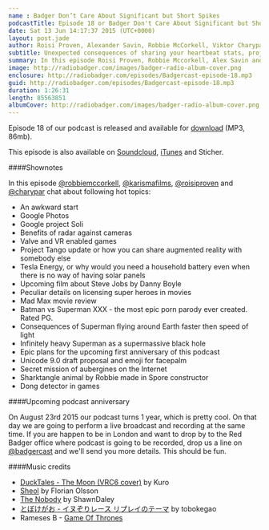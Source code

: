 ```yaml
---
name : Badger Don’t Care About Significant but Short Spikes
podcastTitle: Episode 18 or Badger Don't Care About Significant but Short Spikes
date: Sat 13 Jun 14:17:37 2015 (UTC+0000)
layout: post.jade
author: Roisi Proven, Alexander Savin, Robbie McCorkell, Viktor Charypar
subtitle: Unexpected consequences of sharing your heartbeat stats, project Soli, project Tango, shared augmented reality, Tesla Energy, Superman as a source of infinite gravitation, Mad Max the movie, Unicode 9.0 draft proposal, dong detector in games, upcoming first anniversary of the podcast
summary: In this episode Roisi Proven, Robbie Mccorkell, Alex Savin and Viktor Charypar talk about unexpected consequences of sharing your heartbeat stats, project Soli, project Tango, shared augmented reality, Tesla Energy, Superman as a source of infinite gravitation, Mad Max the movie, Unicode 9.0 draft proposal, dong detector in games and upcoming first anniversary of the podcast. For full shownotes and links check our website http://www.radiobadger.com
image: http://radiobadger.com/images/badger-radio-album-cover.png
enclosure: http://radiobadger.com/episodes/Badgercast-episode-18.mp3
guid: http://radiobadger.com/episodes/Badgercast-episode-18.mp3
duration: 1:26:31
length: 85563851
albumCover: http://radiobadger.com/images/badger-radio-album-cover.png
---
```


Episode 18 of our podcast is released and available for [download](http://radiobadger.com/episodes/Badgercast-episode-18.mp3) (MP3, 86mb).

This episode is also available on [Soundcloud](https://soundcloud.com/karismafilms/radio-badger-podcast-episode-18), [iTunes](https://itunes.apple.com/gb/podcast/radio-badger-tech-podcast/id918884643?mt=2) and Sticher.

####Shownotes

In this episode [@robbiemccorkell](https://twitter.com/robbiemccorkell), [@karismafilms](https://twitter.com/karismafilms), [@roisiproven](https://twitter.com/roisiproven) and [@charypar](https://twitter.com/charypar) chat about following hot topics:

* An awkward start
* Google Photos
* Google project Soli
* Benefits of radar against cameras
* Valve and VR enabled games
* Project Tango update or how you can share augmented reality with somebody else
* Tesla Energy, or why would you need a household battery even when there is no way of having solar panels
* Upcoming film about Steve Jobs by Danny Boyle
* Peculiar details on licensing super heroes in movies
* Mad Max movie review
* Batman vs Superman XXX - the most epic porn parody ever created. Rated PG.
* Consequences of Superman flying around Earth faster then speed of light
* Infinitely heavy Superman as a supermassive black hole
* Epic plans for the upcoming first anniversary of this podcast
* Unicode 9.0 draft proposal and emoji for facepalm
* Secret mission of aubergines on the Internet
* Sharktangle animal by Robbie made in Spore constructor
* Dong detector in games

####Upcoming podcast anniversary

On August 23rd 2015 our podcast turns 1 year, which is pretty cool. On that day we are going to perform a live broadcast and recording at the same time. If you are happen to be in London and want to drop by to the Red Badger office where podcast is going to be recorded, drop us a line on [@badgercast](https://twitter.com/badgercast) and we'll send you more details. This should be fun.

####Music credits

* [DuckTales - The Moon (VRC6 cover)](https://soundcloud.com/kuro-19/ducktales-the-moon-vrc6-cover) by Kuro
* [Sheol](https://soundcloud.com/florianolsson/sheol) by Florian Olsson
* [The Nobody](https://soundcloud.com/shawndaley/the-nobody) by ShawnDaley
* [とぼけがお - イヌぞりレース リプレイのテーマ](https://soundcloud.com/tobokegao/dog_sled-replay_theme) by tobokegao
* Rameses B - [Game Of Thrones](https://soundcloud.com/ramesesb/game-of-thrones)
